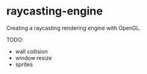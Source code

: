 # raycasting-engine
Creating a raycasting rendering engine with OpenGL.

TODO:
- wall collision
- window resize
- sprites
